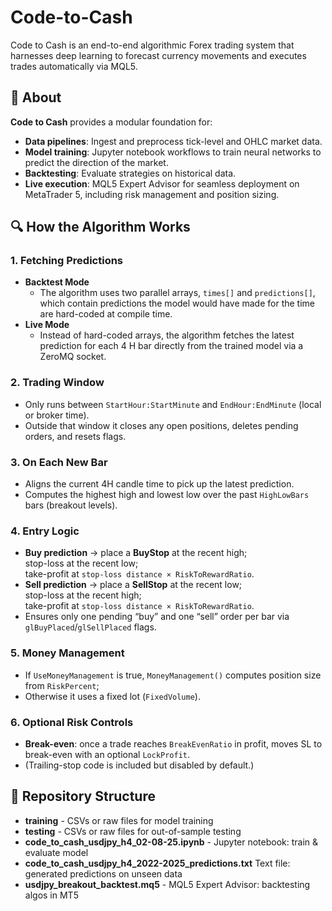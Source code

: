 # Code-to-Cash
Code to Cash is an end-to-end algorithmic Forex trading system that harnesses deep learning to forecast currency movements and executes trades automatically via MQL5.
## 📖 About
**Code to Cash** provides a modular foundation for:
- **Data pipelines**: Ingest and preprocess tick-level and OHLC market data.
- **Model training**: Jupyter notebook workflows to train neural networks to predict the direction of the market.
- **Backtesting**: Evaluate strategies on historical data.
- **Live execution**: MQL5 Expert Advisor for seamless deployment on MetaTrader 5, including risk management and position sizing.
## 🔍 How the Algorithm Works
### 1. Fetching Predictions
- **Backtest Mode**  
  - The algorithm uses two parallel arrays, `times[]` and `predictions[]`, which contain predictions the model would have made for the time are hard-coded at compile time.  
- **Live Mode**  
  - Instead of hard-coded arrays, the algorithm fetches the latest prediction for each 4 H bar directly from the trained model via a ZeroMQ socket.
### 2. Trading Window  
   - Only runs between `StartHour:StartMinute` and `EndHour:EndMinute` (local or broker time).  
   - Outside that window it closes any open positions, deletes pending orders, and resets flags.
### 3. On Each New Bar
   - Aligns the current 4H candle time to pick up the latest prediction.  
   - Computes the highest high and lowest low over the past `HighLowBars` bars (breakout levels).
### 4. Entry Logic
   - **Buy prediction** → place a **BuyStop** at the recent high;  
     stop-loss at the recent low;  
     take-profit at `stop-loss distance × RiskToRewardRatio`.  
   - **Sell prediction** → place a **SellStop** at the recent low;  
     stop-loss at the recent high;  
     take-profit at `stop-loss distance × RiskToRewardRatio`.  
   - Ensures only one pending “buy” and one “sell” order per bar via `glBuyPlaced`/`glSellPlaced` flags.
### 5. Money Management
   - If `UseMoneyManagement` is true, `MoneyManagement()` computes position size from `RiskPercent`;  
   - Otherwise it uses a fixed lot (`FixedVolume`).
### 6. Optional Risk Controls
   - **Break-even**: once a trade reaches `BreakEvenRatio` in profit, moves SL to break-even with an optional `LockProfit`.  
   - (Trailing-stop code is included but disabled by default.)


## 📂 Repository Structure
- **training** - CSVs or raw files for model training
- **testing** - CSVs or raw files for out-of-sample testing
- **code_to_cash_usdjpy_h4_02-08-25.ipynb** - Jupyter notebook: train & evaluate model
- **code_to_cash_usdjpy_h4_2022-2025_predictions.txt** Text file: generated predictions on unseen data
- **usdjpy_breakout_backtest.mq5** - MQL5 Expert Advisor: backtesting algos in MT5
